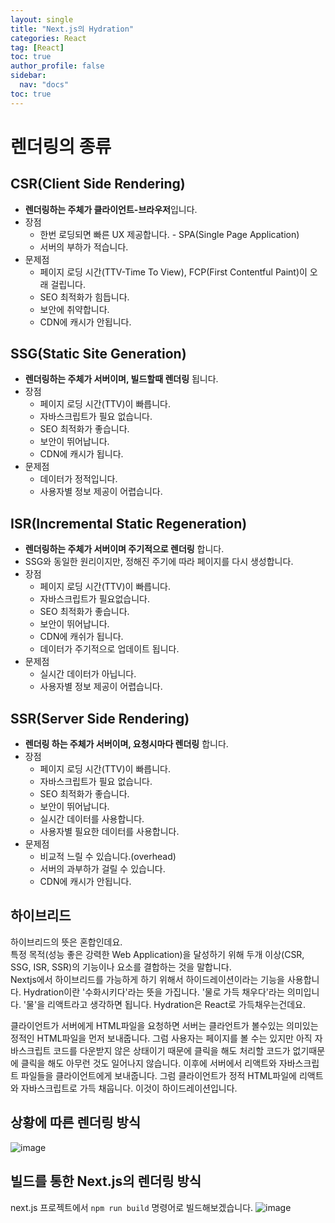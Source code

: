 ```yaml
---
layout: single
title: "Next.js의 Hydration"
categories: React
tag: [React]
toc: true
author_profile: false
sidebar:
  nav: "docs"
toc: true
---
```


# 렌더링의 종류

## CSR(Client Side Rendering)

- **렌더링하는 주체가 클라이언트-브라우저**입니다.
- 장점
  - 한번 로딩되면 빠른 UX 제공합니다. - SPA(Single Page Application)
  - 서버의 부하가 적습니다.
- 문제점
  - 페이지 로딩 시간(TTV-Time To View), FCP(First Contentful Paint)이 오래 걸립니다.
  - SEO 최적화가 힘듭니다.
  - 보안에 취약합니다.
  - CDN에 캐시가 안됩니다.

## SSG(Static Site Generation)

- **렌더링하는 주체가 서버이며, 빌드할때 렌더링** 됩니다.
- 장점
  - 페이지 로딩 시간(TTV)이 빠릅니다.
  - 자바스크립트가 필요 없습니다.
  - SEO 최적화가 좋습니다.
  - 보안이 뛰어납니다.
  - CDN에 캐시가 됩니다.
- 문제점
  - 데이터가 정적입니다.
  - 사용자별 정보 제공이 어렵습니다.

## ISR(Incremental Static Regeneration)

- **렌더링하는 주체가 서버이며 주기적으로 렌더링** 합니다.
- SSG와 동일한 원리이지만, 정해진 주기에 따라 페이지를 다시 생성합니다.
- 장점
  - 페이지 로딩 시간(TTV)이 빠릅니다.
  - 자바스크립트가 필요없습니다.
  - SEO 최적화가 좋습니다.
  - 보안이 뛰어납니다.
  - CDN에 캐쉬가 됩니다.
  - 데이터가 주기적으로 업데이트 됩니다.
- 문제점
  - 실시간 데이터가 아닙니다.
  - 사용자별 정보 제공이 어렵습니다.

## SSR(Server Side Rendering)

- **렌더링 하는 주체가 서버이며, 요청시마다 렌더링** 합니다.
- 장점
  - 페이지 로딩 시간(TTV)이 빠릅니다.
  - 자바스크립트가 필요 없습니다.
  - SEO 최적화가 좋습니다.
  - 보안이 뛰어납니다.
  - 실시간 데이터를 사용합니다.
  - 사용자별 필요한 데이터를 사용합니다.
- 문제점
  - 비교적 느릴 수 있습니다.(overhead)
  - 서버의 과부하가 걸릴 수 있습니다.
  - CDN에 캐시가 안됩니다.

## 하이브리드

하이브리드의 뜻은 혼합인데요.<br>
특정 목적(성능 좋은 강력한 Web Application)을 달성하기 위해 두개 이상(CSR, SSG, ISR, SSR)의 기능이나 요소를 결합하는 것을 말합니다.<br>
Nextjs에서 하이브리드를 가능하게 하기 위해서 하이드레이션이라는 기능을 사용합니다.
Hydration이란 '수화시키다'라는 뜻을 가집니다. '물로 가득 채우다'라는 의미입니다.
'물'을 리액트라고 생각하면 됩니다. Hydration은 React로 가득채우는건데요.

클라이언트가 서버에게 HTML파일을 요청하면 서버는 클라언트가 볼수있는 의미있는 정적인 HTML파일을 먼저 보내줍니다.
그럼 사용자는 페이지를 볼 수는 있지만 아직 자바스크립트 코드를 다운받지 않은 상태이기 때문에 클릭을 해도 처리할 코드가 없기때문에
클릭을 해도 아무런 것도 일어나지 않습니다.
이후에 서버에서 리액트와 자바스크립트 파일들을 클라이언트에게 보내줍니다. 그럼 클라이언트가 정적 HTML파일에 리액트와 자바스크립트로 가득 채웁니다.
이것이 하이드레이션입니다.

## 상황에 따른 렌더링 방식

![image](https://github.com/jiyoon-lee/jiyoon-lee.github.io/assets/59562141/6928bf88-ed14-43df-bfcb-af375916920b)

## 빌드를 통한 Next.js의 렌더링 방식

next.js 프로젝트에서 `npm run build` 명령어로 빌드해보겠습니다.
![image](https://github.com/jiyoon-lee/jiyoon-lee.github.io/assets/59562141/e56918b2-9d20-4891-9d16-0051613148ae)
